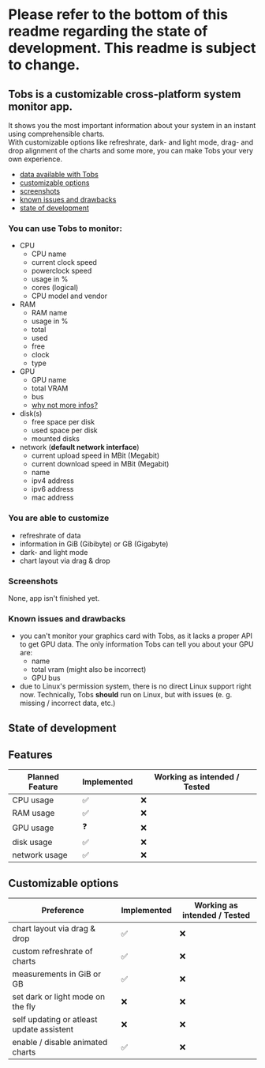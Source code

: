# Please refer to the bottom of this readme regarding the state of development. This readme is subject to change.

## Tobs is a customizable cross-platform system monitor app.

It shows you the most important information about your system in an instant using comprehensible charts.
<br>
With customizable options like refreshrate, dark- and light mode, drag- and drop alignment of the charts and some more, you can make Tobs your very own experience.

- <a href="#information">data available with Tobs</a>
- <a href="#customization">customizable options</a>
- <a href="#screenshots">screenshots</a>
- <a href="#issues">known issues and drawbacks</a>
- <a href="#state-of-development">state of development</a>

<h3 id="information">You can use Tobs to monitor:</h3>

- CPU
  - CPU name
  - current clock speed
  - powerclock speed
  - usage in %
  - cores (logical)
  - CPU model and vendor
- RAM
  - RAM name
  - usage in %
  - total
  - used
  - free
  - clock
  - type
- GPU
  - GPU name
  - total VRAM
  - bus
  - [why not more infos?](https://github.com/CodeF0x/tobs/wiki/Hardly-any-GPU-stats-or-wrong-GPU-stats)
- disk(s)
  - free space per disk
  - used space per disk
  - mounted disks
- network (**default network interface**)
  - current upload speed in MBit (Megabit)
  - current download speed in MBit (Megabit)
  - name
  - ipv4 address
  - ipv6 address
  - mac address

<h3 id="customization">You are able to customize</h3>

- refreshrate of data
- information in GiB (Gibibyte) or GB (Gigabyte)
- dark- and light mode
- chart layout via drag & drop

<h3 id="screenshots">Screenshots</h3>

None, app isn't finished yet.

<h3 id="issues">Known issues and drawbacks</h3>

- you can't monitor your graphics card with Tobs, as it lacks a proper API to get GPU data. The only information Tobs can tell you about your GPU are:
  - name
  - total vram (might also be incorrect)
  - GPU bus
- due to Linux's permission system, there is no direct Linux support right now. Technically, Tobs **should** run on Linux, but with issues (e. g. missing / incorrect data, etc.)

<h2 id="state-of-development">State of development</h2>

<h2>Features</h2>

| Planned Feature | Implemented | Working as intended / Tested |
| --------------- | ----------- | ---------------------------- |
| CPU usage       | ✅          | ❌                           |
| RAM usage       | ✅          | ❌                           |
| GPU usage       | ❓          | ❌                           |
| disk usage      | ✅          | ❌                           |
| network usage   | ✅          | ❌                           |

<h2>Customizable options</h2>

| Preference                                | Implemented | Working as intended / Tested |
| ----------------------------------------- | ----------- | ---------------------------- |
| chart layout via drag & drop              | ✅          | ❌                           |
| custom refreshrate of charts              | ✅          | ❌                           |
| measurements in GiB or GB                 | ✅          | ❌                           |
| set dark or light mode on the fly         | ❌          | ❌                           |
| self updating or atleast update assistent | ❌          | ❌                           |
| enable / disable animated charts          | ✅          | ❌                           |
